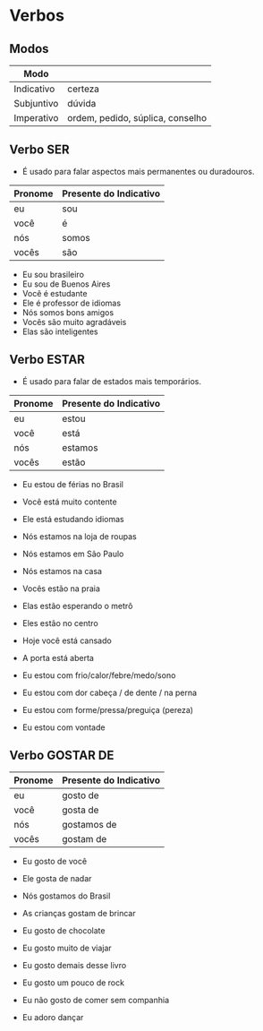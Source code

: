 # Verbos

## Modos

| Modo | |
| -- | -- |
| Indicativo | certeza |
| Subjuntivo | dúvida |
| Imperativo | ordem, pedido, súplica, conselho |

## Verbo SER

* É usado para falar aspectos mais permanentes ou duradouros.

| Pronome | Presente do Indicativo |
| -- | -- |
| eu | sou |
| você | é |
| nós | somos |
| vocês | são |

* Eu sou brasileiro
* Eu sou de Buenos Aires
* Você é estudante
* Ele é professor de idiomas
* Nós somos bons amigos
* Vocês são muito agradáveis
* Elas são inteligentes

## Verbo ESTAR

* É usado para falar de estados mais temporários.

| Pronome | Presente do Indicativo |
| -- | -- |
| eu | estou |
| você | está |
| nós | estamos |
| vocês | estão |

* Eu estou de férias no Brasil
* Você está muito contente
* Ele está estudando idiomas
* Nós estamos na loja de roupas
* Nós estamos em São Paulo
* Nós estamos na casa
* Vocês estão na praia
* Elas estão esperando o metrô
* Eles estão no centro

* Hoje você está cansado
* A porta está aberta
* Eu estou com frio/calor/febre/medo/sono
* Eu estou com dor cabeça / de dente / na perna
* Eu estou com forme/pressa/preguiça (pereza)
* Eu estou com vontade

## Verbo GOSTAR DE

| Pronome | Presente do Indicativo |
| -- | -- |
| eu | gosto de |
| você | gosta de |
| nós | gostamos de |
| vocês | gostam de |

* Eu gosto de você
* Ele gosta de nadar
* Nós gostamos do Brasil
* As crianças gostam de brincar

* Eu gosto de chocolate
* Eu gosto muito de viajar
* Eu gosto demais desse livro
* Eu gosto um pouco de rock
* Eu não gosto de comer sem companhia
* Eu adoro dançar
